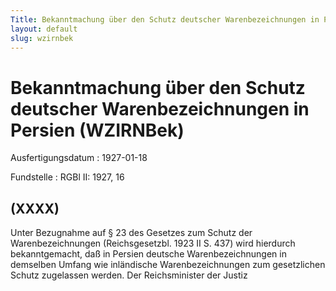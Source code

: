 ```yaml
---
Title: Bekanntmachung über den Schutz deutscher Warenbezeichnungen in Persien
layout: default
slug: wzirnbek
---
```


# Bekanntmachung über den Schutz deutscher Warenbezeichnungen in Persien (WZIRNBek)

Ausfertigungsdatum
:   1927-01-18

Fundstelle
:   RGBl II: 1927, 16



## (XXXX)

Unter Bezugnahme auf § 23 des Gesetzes zum Schutz der
Warenbezeichnungen (Reichsgesetzbl. 1923 II S. 437) wird hierdurch
bekanntgemacht, daß in Persien deutsche Warenbezeichnungen in
demselben Umfang wie inländische Warenbezeichnungen zum gesetzlichen
Schutz zugelassen werden.
Der Reichsminister der Justiz


